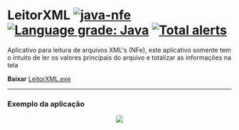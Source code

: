 # LeitorXML [![java-nfe](https://img.shields.io/badge/java--nfe-4.00.14-blue)](https://mvnrepository.com/artifact/br.com.swconsultoria/java-nfe/4.00.14) [![Language grade: Java](https://img.shields.io/lgtm/grade/java/g/rodrigocananea/LeitorXML.svg?logo=lgtm&logoWidth=18)](https://lgtm.com/projects/g/rodrigocananea/LeitorXML/context:java) [![Total alerts](https://img.shields.io/lgtm/alerts/g/rodrigocananea/LeitorXML.svg?logo=lgtm&logoWidth=18)](https://lgtm.com/projects/g/rodrigocananea/LeitorXML/alerts/)
Aplicativo para leitura de arquivos XML's (NFe), este aplicativo somente tem o intuito de ler os valores principais do arquivo e totalizar as informações na tela

**Baixar** [LeitorXML.exe](https://github.com/rodrigocananea/LeitorXML/raw/master/LeitorXML.exe)
 
 
---
 
### **Exemplo da aplicação**

<p align="center">
 <img src="https://github.com/rodrigocananea/LeitorXML/blob/master/leitorXML-example.gif" />
</p>
